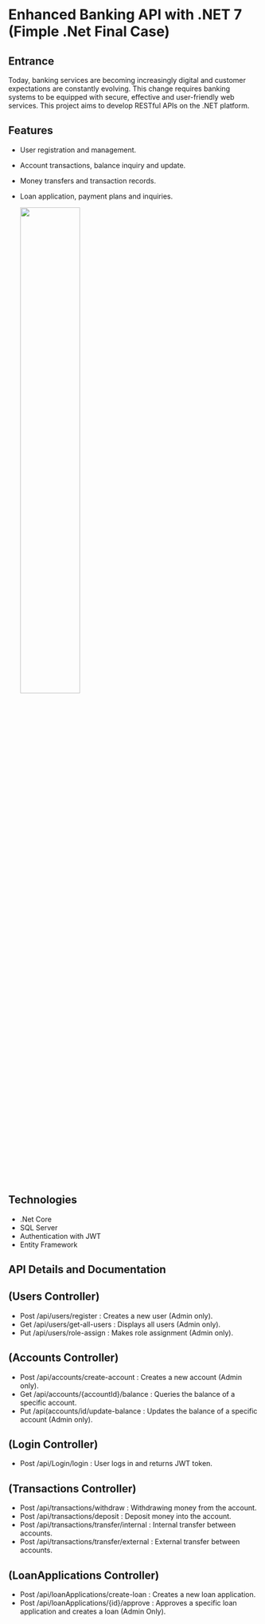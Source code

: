 # Enhanced Banking API with .NET 7 (Fimple .Net Final Case)

## Entrance
Today, banking services are becoming increasingly digital and customer expectations are constantly evolving. This change requires banking systems to be equipped with secure, effective and user-friendly web services. This project aims to develop RESTful APIs on the .NET platform.

## Features
- User registration and management.
- Account transactions, balance inquiry and update.
- Money transfers and transaction records.
- Loan application, payment plans and inquiries.

  <img src="readme-ss.png"
     width=50% />

## Technologies
- .Net Core
- SQL Server
- Authentication with JWT
- Entity Framework

## API Details and Documentation

## (Users Controller)
- Post  /api/users/register : Creates a new user (Admin only).
- Get   /api/users/get-all-users : Displays all users (Admin only).
- Put   /api/users/role-assign : Makes role assignment (Admin only).

## (Accounts Controller)
- Post  /api/accounts/create-account : Creates a new account (Admin only).
- Get   /api/accounts/{accountId}/balance : Queries the balance of a specific account.
- Put   /api(accounts/id/update-balance : Updates the balance of a specific account (Admin only).

## (Login Controller)
- Post   /api/Login/login : User logs in and returns JWT token.

## (Transactions Controller)
- Post   /api/transactions/withdraw : Withdrawing money from the account.
- Post   /api/transactions/deposit : Deposit money into the account.
- Post   /api/transactions/transfer/internal : Internal transfer between accounts.
- Post   /api/transactions/transfer/external : External transfer between accounts.

## (LoanApplications Controller)
- Post   /api/loanApplications/create-loan : Creates a new loan application.
- Post   /api/loanApplications/{id}/approve : Approves a specific loan application and creates a loan (Admin Only).
